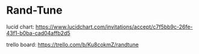 # Rand-Tune

lucid chart: https://www.lucidchart.com/invitations/accept/c7f5bb9c-26fe-43f1-b0ba-cad04affb2d5

trello board: https://trello.com/b/Ku8cokmZ/randtune
